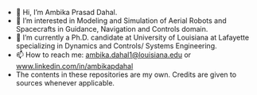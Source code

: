 - 👋 Hi, I’m Ambika Prasad Dahal.
- 👀 I’m interested in Modeling and Simulation of Aerial Robots and Spacecrafts in Guidance, Navigation and Controls domain.
- 🌱 I’m currently a Ph.D. candidate at University of Louisiana at Lafayette specializing in Dynamics and Controls/ Systems Engineering. 
- 📫 How to reach me: ambika.dahal1@louisiana.edu or www.linkedin.com/in/ambikapdahal
- The contents in these repositories are my own. Credits are given to sources whenever applicable.

<!---
apd1991/apd1991 is a ✨ special ✨ repository because its `README.md` (this file) appears on your GitHub profile.
You can click the Preview link to take a look at your changes.
--->
